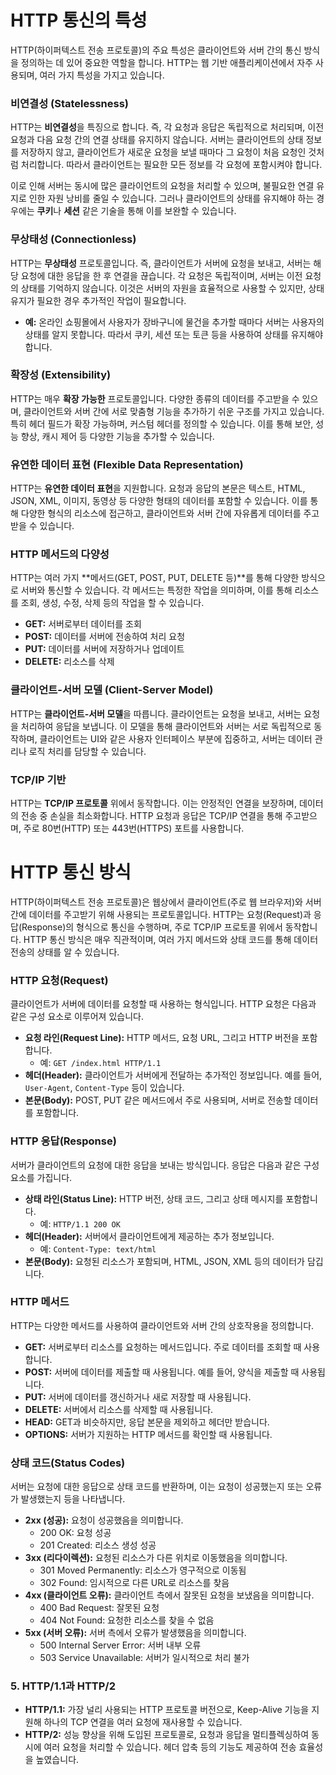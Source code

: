 # HTTP 통신의 특성
HTTP(하이퍼텍스트 전송 프로토콜)의 주요 특성은 클라이언트와 서버 간의 통신 방식을 정의하는 데 있어 중요한 역할을 합니다. HTTP는 웹 기반 애플리케이션에서 자주 사용되며, 여러 가지 특성을 가지고 있습니다.

### **비연결성 (Statelessness)**
HTTP는 **비연결성**을 특징으로 합니다. 즉, 각 요청과 응답은 독립적으로 처리되며, 이전 요청과 다음 요청 간의 연결 상태를 유지하지 않습니다. 서버는 클라이언트의 상태 정보를 저장하지 않고, 클라이언트가 새로운 요청을 보낼 때마다 그 요청이 처음 요청인 것처럼 처리합니다. 따라서 클라이언트는 필요한 모든 정보를 각 요청에 포함시켜야 합니다.

이로 인해 서버는 동시에 많은 클라이언트의 요청을 처리할 수 있으며, 불필요한 연결 유지로 인한 자원 낭비를 줄일 수 있습니다. 그러나 클라이언트의 상태를 유지해야 하는 경우에는 **쿠키**나 **세션** 같은 기술을 통해 이를 보완할 수 있습니다.

### **무상태성 (Connectionless)**
HTTP는 **무상태성** 프로토콜입니다. 즉, 클라이언트가 서버에 요청을 보내고, 서버는 해당 요청에 대한 응답을 한 후 연결을 끊습니다. 각 요청은 독립적이며, 서버는 이전 요청의 상태를 기억하지 않습니다. 이것은 서버의 자원을 효율적으로 사용할 수 있지만, 상태 유지가 필요한 경우 추가적인 작업이 필요합니다.

- **예:** 온라인 쇼핑몰에서 사용자가 장바구니에 물건을 추가할 때마다 서버는 사용자의 상태를 알지 못합니다. 따라서 쿠키, 세션 또는 토큰 등을 사용하여 상태를 유지해야 합니다.

### **확장성 (Extensibility)**
HTTP는 매우 **확장 가능한** 프로토콜입니다. 다양한 종류의 데이터를 주고받을 수 있으며, 클라이언트와 서버 간에 서로 맞춤형 기능을 추가하기 쉬운 구조를 가지고 있습니다. 특히 헤더 필드가 확장 가능하며, 커스텀 헤더를 정의할 수 있습니다. 이를 통해 보안, 성능 향상, 캐시 제어 등 다양한 기능을 추가할 수 있습니다.

### **유연한 데이터 표현 (Flexible Data Representation)**
HTTP는 **유연한 데이터 표현**을 지원합니다. 요청과 응답의 본문은 텍스트, HTML, JSON, XML, 이미지, 동영상 등 다양한 형태의 데이터를 포함할 수 있습니다. 이를 통해 다양한 형식의 리소스에 접근하고, 클라이언트와 서버 간에 자유롭게 데이터를 주고받을 수 있습니다.

### **HTTP 메서드의 다양성**
HTTP는 여러 가지 **메서드(GET, POST, PUT, DELETE 등)**를 통해 다양한 방식으로 서버와 통신할 수 있습니다. 각 메서드는 특정한 작업을 의미하며, 이를 통해 리소스를 조회, 생성, 수정, 삭제 등의 작업을 할 수 있습니다.

- **GET:** 서버로부터 데이터를 조회
- **POST:** 데이터를 서버에 전송하여 처리 요청
- **PUT:** 데이터를 서버에 저장하거나 업데이트
- **DELETE:** 리소스를 삭제

### **클라이언트-서버 모델 (Client-Server Model)**
HTTP는 **클라이언트-서버 모델**을 따릅니다. 클라이언트는 요청을 보내고, 서버는 요청을 처리하여 응답을 보냅니다. 이 모델을 통해 클라이언트와 서버는 서로 독립적으로 동작하며, 클라이언트는 UI와 같은 사용자 인터페이스 부분에 집중하고, 서버는 데이터 관리나 로직 처리를 담당할 수 있습니다.

### **TCP/IP 기반**
HTTP는 **TCP/IP 프로토콜** 위에서 동작합니다. 이는 안정적인 연결을 보장하며, 데이터의 전송 중 손실을 최소화합니다. HTTP 요청과 응답은 TCP/IP 연결을 통해 주고받으며, 주로 80번(HTTP) 또는 443번(HTTPS) 포트를 사용합니다.



# HTTP 통신 방식

HTTP(하이퍼텍스트 전송 프로토콜)은 웹상에서 클라이언트(주로 웹 브라우저)와 서버 간에 데이터를 주고받기 위해 사용되는 프로토콜입니다. HTTP는 요청(Request)과 응답(Response)의 형식으로 통신을 수행하며, 주로 TCP/IP 프로토콜 위에서 동작합니다. HTTP 통신 방식은 매우 직관적이며, 여러 가지 메서드와 상태 코드를 통해 데이터 전송의 상태를 알 수 있습니다.

### HTTP 요청(Request)
클라이언트가 서버에 데이터를 요청할 때 사용하는 형식입니다. HTTP 요청은 다음과 같은 구성 요소로 이루어져 있습니다.

- **요청 라인(Request Line):** HTTP 메서드, 요청 URL, 그리고 HTTP 버전을 포함합니다.
  - 예: `GET /index.html HTTP/1.1`
- **헤더(Header):** 클라이언트가 서버에게 전달하는 추가적인 정보입니다. 예를 들어, `User-Agent`, `Content-Type` 등이 있습니다.
- **본문(Body):** POST, PUT 같은 메서드에서 주로 사용되며, 서버로 전송할 데이터를 포함합니다.

### HTTP 응답(Response)
서버가 클라이언트의 요청에 대한 응답을 보내는 방식입니다. 응답은 다음과 같은 구성 요소를 가집니다.

- **상태 라인(Status Line):** HTTP 버전, 상태 코드, 그리고 상태 메시지를 포함합니다.
  - 예: `HTTP/1.1 200 OK`
- **헤더(Header):** 서버에서 클라이언트에게 제공하는 추가 정보입니다.
  - 예: `Content-Type: text/html`
- **본문(Body):** 요청된 리소스가 포함되며, HTML, JSON, XML 등의 데이터가 담깁니다.

### HTTP 메서드
HTTP는 다양한 메서드를 사용하여 클라이언트와 서버 간의 상호작용을 정의합니다.

- **GET:** 서버로부터 리소스를 요청하는 메서드입니다. 주로 데이터를 조회할 때 사용합니다.
- **POST:** 서버에 데이터를 제출할 때 사용됩니다. 예를 들어, 양식을 제출할 때 사용됩니다.
- **PUT:** 서버에 데이터를 갱신하거나 새로 저장할 때 사용됩니다.
- **DELETE:** 서버에서 리소스를 삭제할 때 사용됩니다.
- **HEAD:** GET과 비슷하지만, 응답 본문을 제외하고 헤더만 받습니다.
- **OPTIONS:** 서버가 지원하는 HTTP 메서드를 확인할 때 사용됩니다.

### 상태 코드(Status Codes)
서버는 요청에 대한 응답으로 상태 코드를 반환하며, 이는 요청이 성공했는지 또는 오류가 발생했는지 등을 나타냅니다.

- **2xx (성공):** 요청이 성공했음을 의미합니다.
  - 200 OK: 요청 성공
  - 201 Created: 리소스 생성 성공
- **3xx (리다이렉션):** 요청된 리소스가 다른 위치로 이동했음을 의미합니다.
  - 301 Moved Permanently: 리소스가 영구적으로 이동됨
  - 302 Found: 임시적으로 다른 URL로 리소스를 찾음
- **4xx (클라이언트 오류):** 클라이언트 측에서 잘못된 요청을 보냈음을 의미합니다.
  - 400 Bad Request: 잘못된 요청
  - 404 Not Found: 요청한 리소스를 찾을 수 없음
- **5xx (서버 오류):** 서버 측에서 오류가 발생했음을 의미합니다.
  - 500 Internal Server Error: 서버 내부 오류
  - 503 Service Unavailable: 서버가 일시적으로 처리 불가

### 5. HTTP/1.1과 HTTP/2
- **HTTP/1.1:** 가장 널리 사용되는 HTTP 프로토콜 버전으로, Keep-Alive 기능을 지원해 하나의 TCP 연결을 여러 요청에 재사용할 수 있습니다.
- **HTTP/2:** 성능 향상을 위해 도입된 프로토콜로, 요청과 응답을 멀티플렉싱하여 동시에 여러 요청을 처리할 수 있습니다. 헤더 압축 등의 기능도 제공하여 전송 효율성을 높였습니다.
